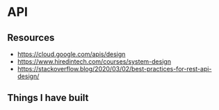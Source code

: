 # API

## Resources

* https://cloud.google.com/apis/design
* https://www.hiredintech.com/courses/system-design
* https://stackoverflow.blog/2020/03/02/best-practices-for-rest-api-design/

## Things I have built

